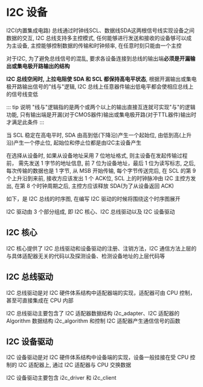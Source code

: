 # I2C 设备

I2C(内置集成电路) 总线通过时钟线SCL、数据线SDA这两根信号线实现设备之间数据的交互, I2C 总线支持多主控模式, 任何能够进行发送和接收的设备够可以成为主设备, 主控能够控制数据的传输和时钟频率, 在任意时刻只能由一个主控

对于I2C, 为了避免总线信号的混乱, 要求各设备连接到总线的输出端**必须是开漏输出或集电极开路输出的结构**

**I2C 总线空闲时, 上拉电阻使 SDA 和 SCL 都保持高电平状态**, 根据开漏输出或集电极开路输出信号的"线与"逻辑, I2C 总线上任意器件输出低电平都会使相应总线上的信号线变低

::: tip 说明
"线与"逻辑指的是两个或两个以上的输出直接互连就可实现"与"的逻辑功能, 只有输出端是开漏(对于CMOS器件)输出或集电极开路(对于TTL器件)输出时才满足此条件
:::

当 SCL 稳定在高电平时, SDA 由高到低(下降沿)产生一个起始位, 由低到高(上升沿)产生一个停止位, 起始位和停止位都是由I2C主设备产生

在选择从设备时, 如果从设备地址采用 7 位地址格式, 则主设备在发起传输过程前， 需先发送 1 字节的地址信息, 前 7 位为设备地址，最后 1 位为读写标志, 之后, 每次传输的数据也是 1 字节, 从 MSB 开始传输, 每个字节传送完后, 在 SCL 的第 9 个上升沿到来前, 接收方应该发出 1  个 ACK位, SCL 上的时钟脉冲由 I2C 主控方发出, 在第 8 个时钟周期之后, 主控方应该释放 SDA(为了从设备返回 ACK)

如下，是 I2C 总线的时序图, 在编写 I2C 驱动的时候将围绕这个时序图展开



I2C 驱动由 3 个部分组成, 即 I2C 核心、I2C 总线驱动以及 I2C 设备驱动

## I2C 核心

I2C 核心提供了 I2C 总线驱动和设备驱动的注册、注销方法，I2C 通信方法上层的与具体适配器无关的代码以及探测设备、检测设备地址的上层代码等

## I2C 总线驱动

I2C 总线驱动是对 I2C 硬件体系结构中适配器端的实现，适配器可由 CPU 控制，甚至可直接集成在 CPU 内部

I2C 总线驱动主要包含了 I2C 适配器数据结构 i2c_adapter、I2C 适配器的 Algorithm 数据结构 i2c_algorithm 和控制 I2C 适配器产生通信信号的函数

## I2C 设备驱动

I2C 设备驱动是对 I2C 硬件体系结构中设备端的实现，设备一般挂接在受 CPU 控制的 I2C 适配器上, 通过 I2C 适配器与 CPU 交换数据

I2C 设备驱动主要包含 i2c_driver 和 i2c_client
